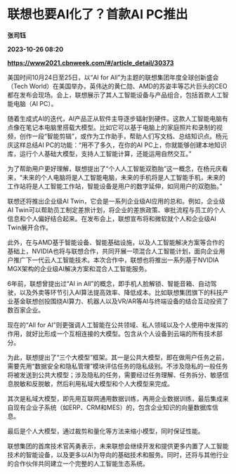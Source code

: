 # 联想也要AI化了？首款AI PC推出
**张司钰**

**2023-10-26 08:20**

**https://www2021.cbnweek.com/#/article_detail/30373**

美国时间10月24日至25日，以“AI for All”为主题的联想集团年度全球创新盛会（Tech World）在美国举办，英伟达的黄仁勋、AMD的苏姿丰等芯片巨头的CEO都在发布会现场。会上，联想展示了其人工智能设备与产品组合，包括首款人工智能电脑（AI PC）。

随着生成式AI的迭代，AI产品正从软件主导逐步辐射到硬件。这款人工智能电脑有点像在笔记本电脑里搭载大模型。比如它可以基于电脑上的家庭照片和录制的视频，创作一段“智能剪辑”，或作为工作助手，帮助人们写文档、总结知识点。杨元庆这样总结AI PC的功能：“用不了多久，在你的AI PC上，你就能够创建本地知识库，运行个人基础大模型，支持人工智能计算，还能运用自然交互。”

为了帮助用户更好理解，联想提出了“个人人工智能双胞胎”这一概念，在杨元庆看来，“未来的个人电脑将是人工智能电脑，未来的手机将是人工智能手机，未来的工作站将是人工智能工作站，智能设备是用户的数字延伸，如同用户的双胞胎。”

联想还将推出企业级AI Twin，它会是一系列企业级AI应用的总和。例如，企业级AI Twin可以帮助员工制定差旅计划，将企业的差旅政策、审批流程与员工的个人信息和个人偏好结合起来。在发布会上，联想宣布将和微软就个人和企业级AI Twin展开合作。

此外，在与AMD基于智能设备、智能基础设施，以及人工智能解决方案等合作的基础上，NVIDIA也将与联想合作，共同开展一项混合人工智能计划，面向企业用户推广下一代云人工智能技术。本次合作中，联想也将推出一系列基于NVIDIA MGX架构的企业级AI解决方案和混合人工智能服务。

6年前，联想曾提出过“AI in All”的概念，即手机人脸解锁、智能音箱、自动驾驶，以及外卖等环节引入AI算法提高效率、降低成本。比如联想集团旗下的科技产业基金联想创投围绕AI算力、机器人以及VR/AR等AI与终端设备的结合互动投资了数百家企业。

现在的“All for AI”则更强调人工智能在公共领域、私人领域以及个人使用中发挥的作用，就好比形成一个互相连接的大模型。包含从个人设备到云端的所有技术部分。

为此，联想提出了“三个大模型”框架。其一是公共大模型，即在做用户任务之前，需要先用“数据安全和隐私管理”模块评估任务的隐私级别。不涉及隐私的一般任务将被发送到公共大模型；涉及隐私的任务，需要经过任务理解、任务拆分、敏感信息脱敏和反脱敏，然后利用私域大模型和个人大模型来完成。

其次是私域大模型，即先用互联网通用数据训练，再用企业数据训练，最后集成来自现有企业子系统（如ERP、CRM和MES）的，包含企业知识的向量数据库信息。

最后是个人大模型，通过裁剪和量化等方法来缩小模型，同时保证性能。

联想集团的首席技术官芮勇表示，未来联想会继续开发和提供更多内置了人工智能技术的智能设备，以及更多以AI为导向的基础技术和服务。同时，还将与其他行业的合作伙伴共同建立一个完整的人工智能生态系统。